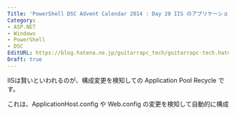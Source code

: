 ```yaml
---
Title: 'PowerShell DSC Advent Calendar 2014 : Day 20 IIS のアプリケーションプールリサイクル と ACLとDSC'
Category:
- ASP.NET
- Windows
- PowerShell
- DSC
EditURL: https://blog.hatena.ne.jp/guitarrapc_tech/guitarrapc-tech.hatenablog.com/atom/entry/8454420450075212588
Draft: true
---
```


IISは賢いといわれるのが、構成変更を検知しての Application Pool Recycle です。

これは、ApplicationHost.config や Web.config の変更を検知して自動的に構成
